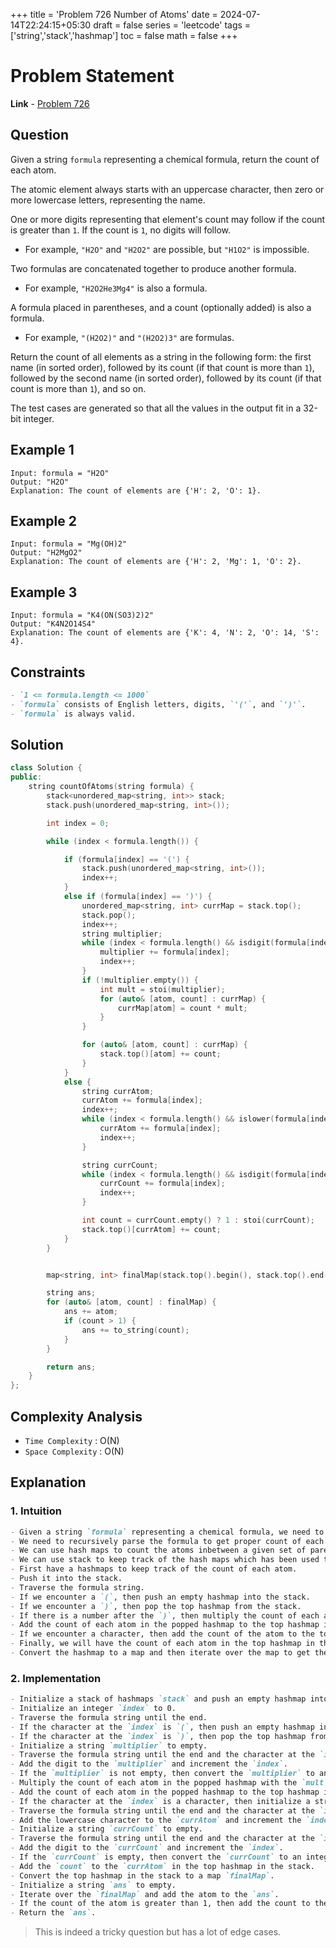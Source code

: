 +++
title = 'Problem 726 Number of Atoms'
date = 2024-07-14T22:24:15+05:30
draft = false
series = 'leetcode'
tags =['string','stack','hashmap']
toc = false
math = false
+++

# Problem Statement

**Link** - [Problem 726](https://leetcode.com/problems/number-of-atoms/description/)

## Question

Given a string `formula` representing a chemical formula, return the count of each atom.

The atomic element always starts with an uppercase character, then zero or more lowercase letters, representing the name.

One or more digits representing that element's count may follow if the count is greater than `1`. If the count is `1`, no digits will follow.

- For example, `"H2O"` and `"H2O2"` are possible, but `"H1O2"` is impossible.

Two formulas are concatenated together to produce another formula.

- For example, `"H2O2He3Mg4"` is also a formula.

A formula placed in parentheses, and a count (optionally added) is also a formula.

- For example, `"(H2O2)"` and `"(H2O2)3"` are formulas.

Return the count of all elements as a string in the following form: the first name (in sorted order), followed by its count (if that count is more than `1`), followed by the second name (in sorted order), followed by its count (if that count is more than `1`), and so on.

The test cases are generated so that all the values in the output fit in a 32-bit integer.

## Example 1

```
Input: formula = "H2O"
Output: "H2O"
Explanation: The count of elements are {'H': 2, 'O': 1}.
```

## Example 2

```
Input: formula = "Mg(OH)2"
Output: "H2MgO2"
Explanation: The count of elements are {'H': 2, 'Mg': 1, 'O': 2}.
```

## Example 3

```
Input: formula = "K4(ON(SO3)2)2"
Output: "K4N2O14S4"
Explanation: The count of elements are {'K': 4, 'N': 2, 'O': 14, 'S': 4}.
```

## Constraints

```markdown
- `1 <= formula.length <= 1000`
- `formula` consists of English letters, digits, `'('`, and `')'`.
- `formula` is always valid.
```

## Solution

```cpp
class Solution {
public:
    string countOfAtoms(string formula) {
        stack<unordered_map<string, int>> stack;
        stack.push(unordered_map<string, int>());

        int index = 0;

        while (index < formula.length()) {

            if (formula[index] == '(') {
                stack.push(unordered_map<string, int>());
                index++;
            }
            else if (formula[index] == ')') {
                unordered_map<string, int> currMap = stack.top();
                stack.pop();
                index++;
                string multiplier;
                while (index < formula.length() && isdigit(formula[index])) {
                    multiplier += formula[index];
                    index++;
                }
                if (!multiplier.empty()) {
                    int mult = stoi(multiplier);
                    for (auto& [atom, count] : currMap) {
                        currMap[atom] = count * mult;
                    }
                }

                for (auto& [atom, count] : currMap) {
                    stack.top()[atom] += count;
                }
            }
            else {
                string currAtom;
                currAtom += formula[index];
                index++;
                while (index < formula.length() && islower(formula[index])) {
                    currAtom += formula[index];
                    index++;
                }

                string currCount;
                while (index < formula.length() && isdigit(formula[index])) {
                    currCount += formula[index];
                    index++;
                }

                int count = currCount.empty() ? 1 : stoi(currCount);
                stack.top()[currAtom] += count;
            }
        }


        map<string, int> finalMap(stack.top().begin(), stack.top().end());

        string ans;
        for (auto& [atom, count] : finalMap) {
            ans += atom;
            if (count > 1) {
                ans += to_string(count);
            }
        }

        return ans;
    }
};
```

## Complexity Analysis

- `Time Complexity` : O(N)
- `Space Complexity` : O(N)

## Explanation

### 1. Intuition

```markdown
- Given a string `formula` representing a chemical formula, we need to return the count of each atom.
- We need to recursively parse the formula to get proper count of each atom.
- We can use hash maps to count the atoms inbetween a given set of parenthesis.
- We can use stack to keep track of the hash maps which has been used to so far.
- First have a hashmaps to keep track of the count of each atom.
- Push it into the stack.
- Traverse the formula string.
- If we encounter a `(`, then push an empty hashmap into the stack.
- If we encounter a `)`, then pop the top hashmap from the stack.
- If there is a number after the `)`, then multiply the count of each atom in the popped hashmap with the number.
- Add the count of each atom in the popped hashmap to the top hashmap in the stack.
- If we encounter a character, then add the count of the atom to the top hashmap in the stack.
- Finally, we will have the count of each atom in the top hashmap in the stack.
- Convert the hashmap to a map and then iterate over the map to get the final answer as a string
```

### 2. Implementation

```markdown
- Initialize a stack of hashmaps `stack` and push an empty hashmap into the stack.
- Initialize an integer `index` to 0.
- Traverse the formula string until the end.
- If the character at the `index` is `(`, then push an empty hashmap into the `stack` and increment the `index`.
- If the character at the `index` is `)`, then pop the top hashmap from the `stack` and increment the `index`.
- Initialize a string `multiplier` to empty.
- Traverse the formula string until the end and the character at the `index` is a digit.
- Add the digit to the `multiplier` and increment the `index`.
- If the `multiplier` is not empty, then convert the `multiplier` to an integer `mult`.
- Multiply the count of each atom in the popped hashmap with the `mult`.
- Add the count of each atom in the popped hashmap to the top hashmap in the stack.
- If the character at the `index` is a character, then initialize a string `currAtom` with the character at the `index` and increment the `index`.
- Traverse the formula string until the end and the character at the `index` is a lowercase character.
- Add the lowercase character to the `currAtom` and increment the `index`.
- Initialize a string `currCount` to empty.
- Traverse the formula string until the end and the character at the `index` is a digit.
- Add the digit to the `currCount` and increment the `index`.
- If the `currCount` is empty, then convert the `currCount` to an integer `count`.
- Add the `count` to the `currAtom` in the top hashmap in the stack.
- Convert the top hashmap in the stack to a map `finalMap`.
- Initialize a string `ans` to empty.
- Iterate over the `finalMap` and add the atom to the `ans`.
- If the count of the atom is greater than 1, then add the count to the `ans`.
- Return the `ans`.
```

> This is indeed a tricky question but has a lot of edge cases.
